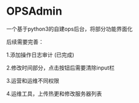 # OPSAdmin  

一个基于python3的自建ops后台，将部分功能界面化   

后续需要完善：  

1.添加操作日志审计 (已完成) 

2.修改时间部分，点击按钮后需要清除input栏

3.运营和运维不同权限  

4.运维工具，上传热更和修改服务器列表  
